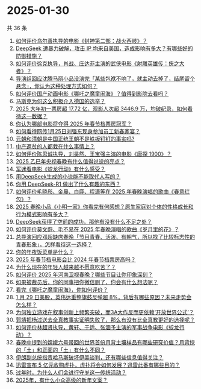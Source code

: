 # 2025-01-30

共 36 条

<!-- BEGIN -->
<!-- 最后更新时间 Thu Jan 30 2025 04:19:35 GMT+0800 (China Standard Time) -->

1. [如何评价乌尔善执导的电影《封神第二部：战火西岐》？](https://www.zhihu.com/question/10693989679)
1. [DeepSeek 遭暴力破解，攻击 IP 均来自美国，造成影响有多大？有哪些好的防御措施？](https://www.zhihu.com/question/10805792061)
1. [如何评价徐克执导，肖战、庄达菲主演的武侠电影《射雕英雄传：侠之大者》？](https://www.zhihu.com/question/10693996991)
1. [导演组回应沈腾马丽小品没演完「某些包袱不响了，就主动去掉了，结尾留个悬念」，你认为这种处理方式如何？](https://www.zhihu.com/question/10803282792)
1. [如何评价国产动画电影《哪吒之魔童闹海》？值得到影院去看吗？](https://www.zhihu.com/question/9912332934)
1. [马斯克为何这么积极介入德国的选举？](https://www.zhihu.com/question/10665410096)
1. [2025 大年初一票房超 17.72 亿，观影人次超 3446.9 万，均破纪录，如何看待这一数据？](https://www.zhihu.com/question/10845942953)
1. [你认为哪部电影将夺得 2025 年春节档票房冠军？](https://www.zhihu.com/question/9247208774)
1. [如何看待网传1月25日刘强东现身参加员工新春家宴？](https://www.zhihu.com/question/10561872762)
1. [元朝和清朝是中国正统王朝不是铁板钉钉的事实吗?](https://www.zhihu.com/question/10759041814)
1. [中产返贫的人都栽在什么事情上？](https://www.zhihu.com/question/657234416)
1. [如何评价陈思诚执导，刘昊然、王宝强主演的电影《唐探 1900》？](https://www.zhihu.com/question/10693022226)
1. [2025 乙巳年央视春晚有什么值得说说的亮点？](https://www.zhihu.com/question/10771375522)
1. [军迷看电影《蛟龙行动》有什么感受？](https://www.zhihu.com/question/10690251100)
1. [用DeepSeek生成的小说能不能取代人写的？](https://www.zhihu.com/question/10754411661)
1. [你用 DeepSeek-R1 做出了什么有趣的东西？](https://www.zhihu.com/question/10595179764)
1. [如何评价毛晓彤、金晨、白鹿、程潇等在 2025 年春晚演唱的歌曲《春意红包》？](https://www.zhihu.com/question/10782486355)
1. [2025 春晚小品《小明一家》你看完有何感想？原生家庭对个体的性格成长和行为模式影响有多大？](https://www.zhihu.com/question/10785050735)
1. [DeepSeek获得了空前的成功，那他有没有什么不足之处？](https://www.zhihu.com/question/10714927807)
1. [如何评价莫文蔚、毛不易在 2025 年春晚演唱的歌曲《岁月里的花》？](https://www.zhihu.com/question/10773575255)
1. [总导演回应邓超缺席春晚「节目青春、活泼、有朝气，所以找了比较标志性的青春形象」，怎样看待这一选择？](https://www.zhihu.com/question/10809176462)
1. [你的年夜饭菜单是什么？](https://www.zhihu.com/question/39975003)
1. [2025 年春节档电影会比 2024 年春节档票房高吗？](https://www.zhihu.com/question/9055814483)
1. [为什么现在的年轻人越来越不愿意吃苦了？](https://www.zhihu.com/question/10760984999)
1. [如何评价 2025 年河南卫视春晚？哪些节目让你印象深刻？](https://www.zhihu.com/question/10625393460)
1. [如果被裁员后，你的同事把你微信删了，你会有什么想法呢？](https://www.zhihu.com/question/10706612248)
1. [看完《哪吒之魔童闹海》，你如何评价？](https://www.zhihu.com/question/10809675987)
1. [1 月 29 日美股，英伟达重整旗鼓反弹超 8%，背后有哪些原因？未来走势会怎么样？](https://www.zhihu.com/question/10803814934)
1. [为何独立游戏在叙事创新上频繁突破，而3A大作反而更依赖‘开放世界公式’？](https://www.zhihu.com/question/10562418366)
1. [郭靖把杨过送去全真教事实证明失败了，那么有没有比全真教更好的选择呢？](https://www.zhihu.com/question/10628234593)
1. [如何评价林超贤执导，黄轩、于适、张涵予主演的军事战争电影《蛟龙行动》？](https://www.zhihu.com/question/10788157599)
1. [春晚中提到的嫦娥六号带回的世界首份月背土壤样品有哪些研究价值？月背挖的「土」和正面的「土」有什么不同？](https://www.zhihu.com/question/658088633)
1. [伊朗副总统指责哈马斯破坏伊美谈判，还有哪些信息值得关注？](https://www.zhihu.com/question/10455833179)
1. [迅雷宣布 5 亿元收购虎扑，虎扑将会如何发展？迅雷此番有哪些目的？](https://www.zhihu.com/question/10745782038)
1. [过年时，为什么人们会进行守岁这一传统活动？](https://www.zhihu.com/question/10117855830)
1. [2025年，有什么小众高级的新年文案？](https://www.zhihu.com/question/8805621913)

<!-- END -->
